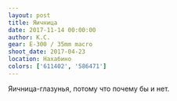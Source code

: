 ```yaml
---
layout: post
title: Яичница
date: 2017-11-14 00:00:00
author: К.С.
gear: E-300 / 35mm macro
shoot_date: 2017-04-23
location: Нахабино
colors: ['611402', '586471']
---
```

Яичница-глазунья, потому что почему бы и нет.
